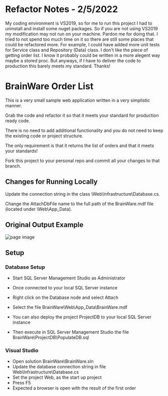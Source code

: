 # Refactor Notes - 2/5/2022
My coding environment is VS2019, so for me to run this project I had to uninstall and install some nuget packages.
So if you are not using VS2019 my modification may not run on your machine. Pardon me for doing that.
I tried to not spend too much time on it so there are still some places that could be refactored more.
For example, I could have added more unit tests for Service class and Repository (Data) class. 
I don't like the piece of getting order list. I know it probably could be written in a more alegent way maybe a stored proc.
But anyways, if I have to deliver the code to production this barely meets my standard. 
Thanks!


# BrainWare Order List

This is a very small sample web application written in a very simplistic manner.

Grab the code and refactor it so that it meets your standard for production ready code.

There is no need to add additional functionality and you do not need to keep the existing code or project structure.

The only requirement is that it returns the list of orders and that it meets your standards!

Fork this project to your personal repo and commit all your changes to that branch. 

## Changes for Running Locally

Update the connection string in the class <project root>\Web\Infrastructure\Database.cs.

Change the AttachDbFile name to the full path of the BrainWare.mdf file (located under <project root>\Web\App_Data\).


## Original Output Example
![page image](output.GIF?raw=true)


## Setup

### Database Setup
- Start SQL Server Management Studio as Administrator
- Once connected to your local SQL Server instance
- Right click on the Database node and select Attach
- Select the file BrainWare\Web\App_Data\BrainWare.mdf

- You can also deploy the project ProjectDB to your local SQL Server instance
- Then execute in SQL Server Management Studio the file BrainWare\ProjectDB\PopulateDB.sql

### Visual Studio
- Open solution BrainWare\BrainWare.sln
- Update the database connection string in file Web\Infrastructure\Database.cs
- Set the project Web, as the start up project
- Press F5
- Expected a browser is open with the result of the first order
